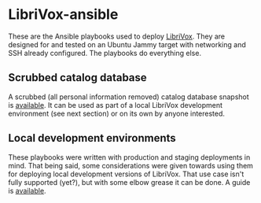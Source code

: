 # LibriVox-ansible

These are the Ansible playbooks used to deploy
[LibriVox](https://librivox.org/). They are designed for and tested on an
Ubuntu Jammy target with networking and SSH already configured. The playbooks
do everything else.

## Scrubbed catalog database

A scrubbed (all personal information removed) catalog database snapshot is
[available](resources/librivox_catalog_scrubbed.sql.bz2). It can
be used as part of a local LibriVox development environment (see next section)
or on its own by anyone interested.

## Local development environments

These playbooks were written with production and staging deployments in mind.
That being said, some considerations were given towards using them for
deploying local development versions of LibriVox. That use case isn't fully
supported (yet?), but with some elbow grease it can be done. A guide is
[available](doc/localdev.md).
